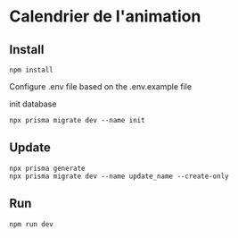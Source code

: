 # Calendrier de l'animation

## Install

```
npm install

```

Configure .env file based on the .env.example file

init database

```shell
npx prisma migrate dev --name init
```

## Update

```
npx prisma generate
npx prisma migrate dev --name update_name --create-only

```

## Run

```shell
npm run dev
```
